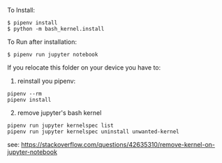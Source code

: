 
To Install:

```
$ pipenv install
$ python -m bash_kernel.install
```

To Run after installation:
```
$ pipenv run jupyter notebook
```

If you relocate this folder on your device you have to:

1. reinstall you pipenv:
```
pipenv --rm
pipenv install
```

2. remove jupyter's bash kernel
```
pipenv run jupyter kernelspec list
pipenv run jupyter kernelspec uninstall unwanted-kernel
```
see: https://stackoverflow.com/questions/42635310/remove-kernel-on-jupyter-notebook



